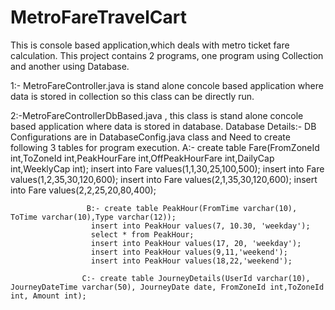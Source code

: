 # MetroFareTravelCart
This is console based application,which deals with metro ticket fare calculation.  This project contains 2 programs, one program using Collection and another using Database.

1:- MetroFareController.java is stand alone concole based application where data is stored in collection so this class can be directly run. 

2:-MetroFareControllerDbBased.java , this class  is stand alone concole based application where data is stored in database. 
  Database Details:- DB Configurations are in DatabaseConfig.java class and Need to create following 3 tables for program execution.
                     A:- create table Fare(FromZoneId int,ToZoneId int,PeakHourFare int,OffPeakHourFare int,DailyCap int,WeeklyCap int);
                        insert into Fare values(1,1,30,25,100,500);
                        insert into Fare values(1,2,35,30,120,600);
                        insert into Fare values(2,1,35,30,120,600);
                        insert into Fare values(2,2,25,20,80,400);

                     B:- create table PeakHour(FromTime varchar(10), ToTime varchar(10),Type varchar(12));
                      insert into PeakHour values(7, 10.30, 'weekday');
                      select * from PeakHour;
                      insert into PeakHour values(17, 20, 'weekday');
                      insert into PeakHour values(9,11,'weekend');
                      insert into PeakHour values(18,22,'weekend');

                    C:- create table JourneyDetails(UserId varchar(10), JourneyDateTime varchar(50), JourneyDate date, FromZoneId int,ToZoneId int, Amount int);

